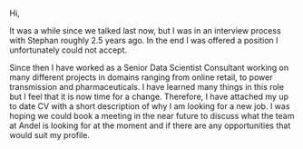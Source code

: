 Hi,

It was a while since we talked last now, but I was in an interview process with Stephan roughly 2.5 years ago. In the end I was offered a position I unfortunately could not accept. 

Since then I have worked as a Senior Data Scientist Consultant working on many different projects in domains ranging from online retail, to power transmission and pharmaceuticals. I have learned many things in this role but I feel that it is now time for a change. Therefore, I have attached my up to date CV with a short description of why I am looking for a new job. I was hoping we could book a meeting in the near future to discuss what the team at Andel is looking for at the moment and if there are any opportunities that would suit my profile.